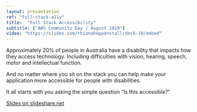 ```yaml
---
layout: presentation
ref: "full-stack-a11y"
title:  "Full Stack Accessibility"
subtitle: ["AWS Community Day | August 2019"]
video: "https://slides.com/rhianaheppenstall/deck-10/embed"
---
```


Approximately 20% of people in Australia have a disability that impacts how they access technology. Including difficulties with vision, hearing, speech, motor and intellectual function.

And no matter where you sit on the stack you can help make your application more accessible for people with disabilities.

It all starts with you asking the simple question “Is this accessible?”

[Slides on slideshare.net](https://www.slideshare.net/RhianaHeath/rhiana-heath-full-stack-accessibility)
